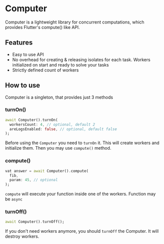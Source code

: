 # Computer

Computer is a lightweight library for concurrent computations, which provides Flutter's compute() like API.

## Features

- Easy to use API
- No overhead for creating & releasing isolates for each task. Workers initialized on start and ready to solve your tasks
- Strictly defined count of workers

## How to use

Computer is a singleton, that provides just 3 methods

### turnOn()

```dart
await Computer().turnOn(
  workersCount: 4, // optional, default 2
  areLogsEnabled: false, // optional, default false
);
```
Before using the `Computer` you need to `turnOn` it. This will create workers and initialize them. Then you may use `compute()` method.

### compute()

```dart
vat answer = await Computer().compute(
  fib,
  param: 45, // optional
);
```
`compute` will execute your function inside one of the workers. Function may be `async`

### turnOff()

```dart
await Computer().turnOff();
```
If you don't need workers anymore, you should `turnOff` the Computer. It will destroy workers.

